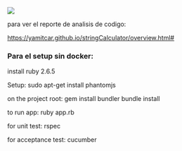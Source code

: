 ![](https://github.com/yamitcar/stringCalculator/workflows/Ruby/badge.svg)

para ver el reporte de analisis de codigo:

https://yamitcar.github.io/stringCalculator/overview.html#


### Para el setup sin docker:

install ruby 2.6.5

Setup:
	sudo apt-get install phantomjs

on the project root:
	gem install bundler
	bundle install

to run app:
	ruby app.rb

for unit test:
	rspec

for acceptance test:
	cucumber